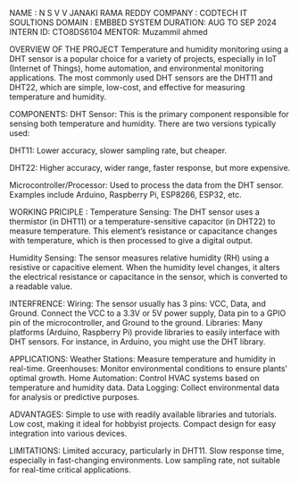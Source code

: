NAME : N S V V JANAKI RAMA REDDY
COMPANY : CODTECH IT SOULTIONS
DOMAIN : EMBBED SYSTEM 
DURATION: AUG TO SEP 2024
INTERN ID: CTO8DS6104
MENTOR: Muzammil ahmed

OVERVIEW OF THE PROJECT 
Temperature and humidity monitoring using a DHT sensor is a popular choice for a variety of projects, especially in IoT (Internet of Things), home automation, and environmental monitoring applications. The most commonly used DHT sensors are the DHT11 and DHT22, which are simple, low-cost, and effective for measuring temperature and humidity.

COMPONENTS:
DHT Sensor: This is the primary component responsible for sensing both temperature and humidity. There are two versions typically used:

DHT11: Lower accuracy, slower sampling rate, but cheaper.

DHT22: Higher accuracy, wider range, faster response, but more expensive.

Microcontroller/Processor: Used to process the data from the DHT sensor. Examples include Arduino, Raspberry Pi, ESP8266, ESP32, etc.


WORKING PRICIPLE :
Temperature Sensing: The DHT sensor uses a thermistor (in DHT11) or a temperature-sensitive capacitor (in DHT22) to measure temperature. This element’s resistance or capacitance changes with temperature, which is then processed to give a digital output.

Humidity Sensing: The sensor measures relative humidity (RH) using a resistive or capacitive element. When the humidity level changes, it alters the electrical resistance or capacitance in the sensor, which is converted to a readable value.


INTERFRENCE:
Wiring: The sensor usually has 3 pins: VCC, Data, and Ground.
Connect the VCC to a 3.3V or 5V power supply, Data pin to a GPIO pin of the microcontroller, and Ground to the ground.
Libraries: Many platforms (Arduino, Raspberry Pi) provide libraries to easily interface with DHT sensors. For instance, in Arduino, you might use the DHT library.

APPLICATIONS:
Weather Stations: Measure temperature and humidity in real-time.
Greenhouses: Monitor environmental conditions to ensure plants' optimal growth.
Home Automation: Control HVAC systems based on temperature and humidity data.
Data Logging: Collect environmental data for analysis or predictive purposes.

ADVANTAGES:
Simple to use with readily available libraries and tutorials.
Low cost, making it ideal for hobbyist projects.
Compact design for easy integration into various devices.

LIMITATIONS:
Limited accuracy, particularly in DHT11.
Slow response time, especially in fast-changing environments.
Low sampling rate, not suitable for real-time critical applications.

